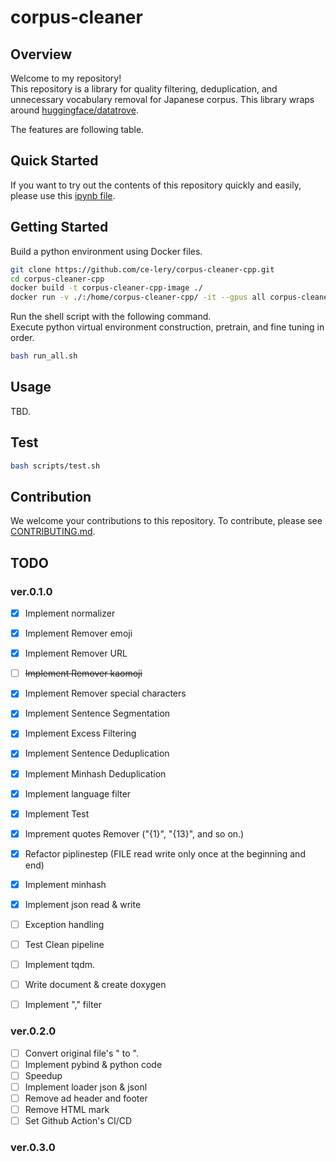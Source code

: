 # corpus-cleaner

<!-- ![](image/comparison.png) -->
<!-- <img src="image/comparison.png" width="500"> -->

## Overview

Welcome to my repository!   
This repository is a library for quality filtering, deduplication, and unnecessary vocabulary removal for Japanese corpus. This library wraps around [huggingface/datatrove](https://github.com/huggingface/datatrove).  

The features are following table.

<!-- |Features|Examples|Details|Remarks|
|:--|:--|:--|:--|
|[Normalizer](corpus_cleaner/normalizer.py#L6)|[here](examples/example_normalizer.py)|Normalize sentences using [neologdn](https://github.com/ikegami-yukino/neologdn). Neologdn's normalization contents include, for example, "replace half-width katakana with full-width" and "replace full-width spaces with half-width spaces."|See [here](https://github.com/neologd/mecab-ipadic-neologd/wiki/Regexp.ja) for details on normalization contents.|
|[Remove emoji](corpus_cleaner/remover.py#L8)|[here](examples/example_remover.py)|Remove emojis using [emoji](https://pypi.org/project/emoji/) library.||
|[Remove URL](corpus_cleaner/remover.py#L22)|[here](examples/example_remover.py)|Remove URLs matching regular expression.||
|[Remove kaomoji](corpus_cleaner/remover.py#L39)|[here](examples/example_remover.py)|Remove emoticons that exactly match the list in kaomoji.txt.<br>Approximately 1,400 types of emoticons will be removed.|Before using this feature, we recommend normalizing the text using TxtNormalizer().|
|[Remove special characters](corpus_cleaner/remover.py#L61)|[here](examples/example_remover.py)|Remove special character.<br> For example, ☀, ♡, ☆, and so on.<br>Removes special characters within a specific Unicode range.|Please refer [this URL](https://guppy.eng.kagawa-u.ac.jp/OpenCampus/unicode.html).<br>Special characters to be removed include some emojis.|
|[ftfy Fixer](corpus_cleaner/fixer.py#L6)|[here](examples/example_fixer.py)|Fix broken Unicode using [ftfy](https://ftfy.readthedocs.io/en/latest/).|Inspired by [NVIDIA NeMo Data Curator](https://docs.nvidia.com/nemo-framework/user-guide/latest/modelguide/pretrainingdatasets/index.html).|
|[Sentence Segmentation](corpus_cleaner/splitter.py)|[here](examples/example_splitter.py)|Execute Rule-based sentence separation (sentence segmentation) using [ja_sentence_segmenter](https://github.com/wwwcojp/ja_sentence_segmenter).|Please refer this [article](https://qiita.com/heimaru1231/items/b6ed09d4787e4e28175a).|
|[Excess Filtering](corpus_cleaner/excess_filter.py)|[here](examples/example_excess_filter.py)|Remove too long sentence and too short sentence.||
|[Sentence Deduplication](https://github.com/huggingface/datatrove/blob/main/src/datatrove/pipeline/dedup/sentence_dedup.py)|[here](examples/example_sentence_deduplication.py)|Remove sentences that match exactly.|This function's implementation is in the [huggingface/datatrove](https://github.com/huggingface/datatrove).|
|[Minhash Deduplication](corpus_cleaner/minhash.py)|[here](examples/example_minhash.py)|Deduplicate sentence using minhash.<br>Unlike the default minhash, Mecab is used when tokenizing sentences.||
|[Txt Reader](corpus_cleaner/txt_reader.py)|[here](examples/example_txt_reader.py)|BaseDiskReader that reads .txt file. |[Datatrove Readers](https://github.com/huggingface/datatrove/tree/main/src/datatrove/pipeline/readers) can read other formats (.csv,.json, ...etc.). Please read [here](https://github.com/huggingface/datatrove?tab=readme-ov-file).|
|[Txt Writer](corpus_cleaner/txt_writer.py)|[here](examples/example_remover.py)|DiskWriter that writes .txt file.|[Datatrove](https://github.com/huggingface/datatrove/tree/main/src/datatrove/pipeline/writers) can write other formats (.csv,.json, ...etc.). Please read [here](https://github.com/huggingface/datatrove?tab=readme-ov-file).|
|[Language filter](https://github.com/huggingface/datatrove/blob/main/src/datatrove/pipeline/filters/language_filter.py)|[here](examples/example_language_filter.py)|Classify sentence composition language and quality using fastText.|This function's implementation is in the huggingface/datatrove. Please refer [fastText](https://fasttext.cc/docs/en/crawl-vectors.html).|
|[Cleaned Analysys](corpus_cleaner/analysis.py)|[here](examples/example_analysis.py)|Visualize the file size of the dataset before and after corpus cleaning.|| -->

## Quick Started

If you want to try out the contents of this repository quickly and easily, please use this [ipynb file](examples/quick_start.ipynb).
<!-- TODO: gist -->

## Getting Started

Build a python environment using Docker files.

```bash
git clone https://github.com/ce-lery/corpus-cleaner-cpp.git
cd corpus-cleaner-cpp
docker build -t corpus-cleaner-cpp-image ./
docker run -v ./:/home/corpus-cleaner-cpp/ -it --gpus all corpus-cleaner-cpp-image
```

Run the shell script with the following command.  
Execute python virtual environment construction, pretrain, and fine tuning in order.  

```bash
bash run_all.sh
```

## Usage
TBD.
<!-- The basic flow is as follows.

1. Download dataset.
2. Run main.py.   
    ```bash
    python main.py
    ``` 
3. Wait until main.py finishes processing.
4. Check the results output in the "results" folder.

If you want to add new filtering functionality, try the following steps.   
Here, I will explain how to add functions using the Normalize function as an example.  

1. Import Necessary module.  
    ```python
    import neologdn
    from datatrove.data import DocumentsPipeline
    from datatrove.pipeline.base import PipelineStep
    ```  
2. Create a new class that inherits TextPipeplineStep etc.  
    ```python
    class TxtNormalizer(PipelineStep):
    ``` 
3. Add the necessary initialization processing to the constructor.   
 (If it is not particularly necessary, you can just write the minimum string as shown below.)  
    ```python
        def __init__(
            self,
        ):
            super().__init__()
    ```
4. Write the processing details in the run() function.  
    ```python
        def run(self, data: DocumentsPipeline, rank: int = 0, world_size: int = 1) -> DocumentsPipeline:
        for document in data:
               document.text=neologdn.normalize(document.text.rstrip())
            yield document
    ``` 
5. Write a program that uses TxtNormalizer() and run it (e.g.  [example_normalizer.py](examples/example_normalizer.py)).

The complete scripts are [normalizer.py](corpus_cleaner/normalizer.py) and [example_normalizer.py](examples/example_normalizer.py). Please refer them. -->

## Test

```bash
bash scripts/test.sh
```

## Contribution

We welcome your contributions to this repository. To contribute, please see [CONTRIBUTING.md](CONTRIBUTING.md).

## TODO

### ver.0.1.0
- [x] Implement normalizer
- [x] Implement Remover emoji
- [x] Implement Remover URL
- [ ] ~~Implement Remover kaomoji~~
- [x] Implement Remover special characters
- [x] Implement Sentence Segmentation 
- [x] Implement Excess Filtering
- [x] Implement Sentence Deduplication
- [x] Implement Minhash Deduplication
- [x] Implement language filter
- [x] Implement Test
- [x] Imprement quotes Remover ("{1}", "{13}", and so on.)
- [x] Refactor piplinestep (FILE read write only once at the beginning and end)
- [x] Implement minhash
- [x] Implement json read & write
- [ ] Exception handling
- [ ] Test Clean pipeline
- [ ] Implement tqdm.
- [ ] Write document & create doxygen
- [ ] Implement "," filter


### ver.0.2.0

- [ ] Convert original file's " to \".
- [ ] Implement pybind & python code
- [ ] Speedup
- [ ] Implement loader json & jsonl
- [ ] Remove ad header and footer
- [ ] Remove HTML mark
- [ ] Set Github Action's CI/CD

### ver.0.3.0

<!-- - [x] Implement MinHash
- [ ] Save removed file 
- [x] Normalize setence
- [x] Execute ftfy
- [x] Remove URL, emoji, kaomoji
- [x] Remove special characters
- [x] Split Sentence(textformatting, [ja_sentence_segmenter](https://github.com/wwwcojp/ja_sentence_segmenter))
- [x] Graph the number of file lines reduced between the original data and the removed data
- [x] test code
- [x] Write README.md
- [ ] check txt_reader.py (Is it not being processed due to high memory consumption?)
- [ ] datatrove log output
- [ ] datatrove stats output of pipeline1
- [ ] fix dataset path of examples (due to move dataset folder)
- [ ] Remove the trailing \ or \n. (Remove them by executed .strip? Test it. )
- [ ] At the end. 。, Delete lines other than.
- [ ] parallel execute for sentence segmentation
- [ ] Write quick_start.ipynb
- [ ] Graph step by step filtering
- [ ] Write main.py (ALl in one.)
- [ ] Example data download bash
- [ ] Filter of LLM perplexity (If I feel like it.) -->
